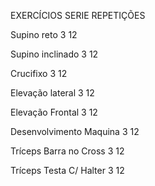 EXERCÍCIOS   	                 	      SERIE                                     REPETIÇÕES
 
Supino reto        	                    3               				                  	12	

Supino inclinado				                3 						                              12

Crucifixo 					                    3						                                12
 
Elevação lateral				                3						                                12		

Elevação Frontal				                3						                                12

Desenvolvimento Maquina 	   	          3						                                12

Tríceps Barra no Cross			            3						                                12

Tríceps Testa  C/ Halter		            3						                               	12
